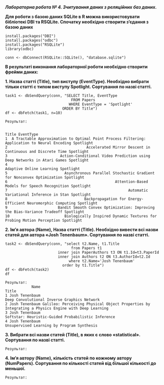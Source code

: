 ***Лабораторна робота № 4. Зчитування даних з реляційних баз даних.***

**Для роботи з базою даних SQLite в R можна використовувати бібліотекі DBI та 
RSQLite.
Спочатку необхідно створити з’єдання з базою даних**

```
install.packages("DBI")
install.packages("odbc")
install.packages("RSQLite")
library(odbc)

conn <- dbConnect(RSQLite::SQLite(), "database.sqlite")
```

**В результаті виконання лабораторної роботи необхідно створити фрейми даних:**

**1. Назва статті (Title), тип виступу (EventType). Необхідно вибрати тільки статті 
с типом виступу Spotlight. Сортування по назві статті.**
```
task1 <- dbSendQuery(conn, "SELECT Title, EventType 
                              FROM Papers 
                             WHERE EventType = 'Spotlight' 
                          ORDER BY Title")
df <- dbFetch(task1, n=10)

Результат:

                                                                                          Title EventType
1  A Tractable Approximation to Optimal Point Process Filtering: Application to Neural Encoding Spotlight
2                                    Accelerated Mirror Descent in Continuous and Discrete Time Spotlight
3                        Action-Conditional Video Prediction using Deep Networks in Atari Games Spotlight
4                                                                      Adaptive Online Learning Spotlight
5                          Asynchronous Parallel Stochastic Gradient for Nonconvex Optimization Spotlight
6                                                 Attention-Based Models for Speech Recognition Spotlight
7                                                       Automatic Variational Inference in Stan Spotlight
8                                   Backpropagation for Energy-Efficient Neuromorphic Computing Spotlight
9                       Bandit Smooth Convex Optimization: Improving the Bias-Variance Tradeoff Spotlight
10                         Biologically Inspired Dynamic Textures for Probing Motion Perception Spotlight
```
**2. Ім’я автора (Name), Назва статті (Title). Необхідно вивести всі назви статей 
для автора «Josh Tenenbaum». Сортування по назві статті.**
```
task2 <- dbSendQuery(conn, "select t2.Name, t1.Title 
                              from Papers t1
                        inner join PaperAuthors t3 ON t1.Id=t3.PaperId 
                        inner join Authors t2 ON t3.AuthorId=t2.Id 
                             where t2.Name='Josh Tenenbaum' 
                          order by t1.Title") 
df <- dbFetch(task2)
df

Результат:
            Name                                                                                             Title
1 Josh Tenenbaum                                                       Deep Convolutional Inverse Graphics Network
2 Josh Tenenbaum Galileo: Perceiving Physical Object Properties by Integrating a Physics Engine with Deep Learning
3 Josh Tenenbaum                                                Softstar: Heuristic-Guided Probabilistic Inference
4 Josh Tenenbaum                                                        Unsupervised Learning by Program Synthesis
```

**3. Вибрати всі назви статей (Title), в яких є слово «statistical». Сортування по 
назві статті.**
```
Результат:
```
**4. Ім’я автору (Name), кількість статей по кожному автору (NumPapers). 
Сортування по кількості статей від більшої кількості до меньшої.**
```
Результат:
```
